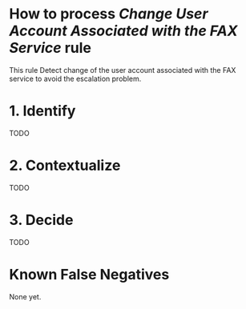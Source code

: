 # How to process *Change User Account Associated with the FAX Service* rule
This rule Detect change of the user account associated with the FAX service to avoid the escalation problem.

# 1. Identify
TODO

# 2. Contextualize
TODO

# 3. Decide
TODO

# Known False Negatives
None yet.
